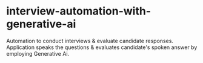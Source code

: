 # interview-automation-with-generative-ai
Automation to conduct interviews &amp; evaluate candidate responses. Application speaks the questions &amp; evaluates candidate's spoken answer by employing Generative Ai.
